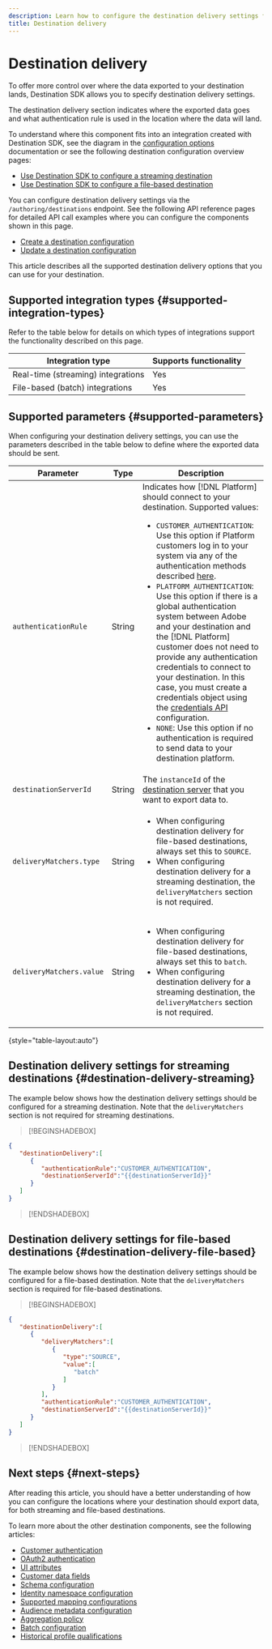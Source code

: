 ```yaml
---
description: Learn how to configure the destination delivery settings for destinations built with Destination SDK, to indicate where the exported data goes and what authentication rule is used in the location where the data will land.
title: Destination delivery
---
```


# Destination delivery

To offer more control over where the data exported to your destination lands, Destination SDK allows you to specify destination delivery settings.

The destination delivery section indicates where the exported data goes and what authentication rule is used in the location where the data will land.

<!-- When configuring a destination, you must specify an authentication rule and one or more `destinationServerId` parameters, corresponding to the destination servers that define where the data will be delivered to. In most cases, the authentication rule that you should use is `CUSTOMER_AUTHENTICATION`.  -->

To understand where this component fits into an integration created with Destination SDK, see the diagram in the [configuration options](../configuration-options.md) documentation or see the following destination configuration overview pages:

* [Use Destination SDK to configure a streaming destination](../../guides/configure-destination-instructions.md#create-destination-configuration)
* [Use Destination SDK to configure a file-based destination](../../guides/configure-file-based-destination-instructions.md#create-destination-configuration)

You can configure destination delivery settings via the `/authoring/destinations` endpoint. See the following API reference pages for detailed API call examples where you can configure the components shown in this page.

* [Create a destination configuration](../../authoring-api/destination-configuration/create-destination-configuration.md)
* [Update a destination configuration](../../authoring-api/destination-configuration/update-destination-configuration.md)

This article describes all the supported destination delivery options that you can use for your destination.

## Supported integration types {#supported-integration-types}

Refer to the table below for details on which types of integrations support the functionality described on this page.

|Integration type| Supports functionality |
|---|---|
| Real-time (streaming) integrations | Yes |
| File-based (batch) integrations | Yes |

## Supported parameters {#supported-parameters}

When configuring your destination delivery settings, you can use the parameters described in the table below to define where the exported data should be sent.

|Parameter | Type | Description|
|---------|----------|------|
|`authenticationRule` | String | Indicates how [!DNL Platform] should connect to your destination. Supported values:<ul><li>`CUSTOMER_AUTHENTICATION`: Use this option if Platform customers log in to your system via any of the authentication methods described [here](customer-authentication.md).</li><li>`PLATFORM_AUTHENTICATION`: Use this option if there is a global authentication system between Adobe and your destination and the [!DNL Platform] customer does not need to provide any authentication credentials to connect to your destination. In this case, you must create a credentials object using the [credentials API](../../credentials-api/create-credential-configuration.md) configuration. </li><li>`NONE`: Use this option if no authentication is required to send data to your destination platform. </li></ul> |
|`destinationServerId` | String | The `instanceId` of the [destination server](../../authoring-api/destination-server/create-destination-server.md) that you want to export data to. |
|`deliveryMatchers.type`|String|<ul><li>When configuring destination delivery for file-based destinations, always set this to `SOURCE`.</li><li>When configuring destination delivery for a streaming destination, the `deliveryMatchers` section is not required.</li></ul>|
|`deliveryMatchers.value`|String|<ul><li>When configuring destination delivery for file-based destinations, always set this to `batch`.</li><li>When configuring destination delivery for a streaming destination, the `deliveryMatchers` section is not required.</li></ul>|

{style="table-layout:auto"}

## Destination delivery settings for streaming destinations {#destination-delivery-streaming}

The example below shows how the destination delivery settings should be configured for a streaming destination. Note that the `deliveryMatchers` section is not required for streaming destinations.

>[!BEGINSHADEBOX]

```json
{
   "destinationDelivery":[
      {
         "authenticationRule":"CUSTOMER_AUTHENTICATION",
         "destinationServerId":"{{destinationServerId}}"
      }
   ]
}
```

>[!ENDSHADEBOX]

## Destination delivery settings for file-based destinations {#destination-delivery-file-based}

The example below shows how the destination delivery settings should be configured for a file-based destination. Note that the `deliveryMatchers` section is required for file-based destinations.

>[!BEGINSHADEBOX]

```json
{
   "destinationDelivery":[
      {
         "deliveryMatchers":[
            {
               "type":"SOURCE",
               "value":[
                  "batch"
               ]
            }
         ],
         "authenticationRule":"CUSTOMER_AUTHENTICATION",
         "destinationServerId":"{{destinationServerId}}"
      }
   ]
}
```

>[!ENDSHADEBOX]

## Next steps {#next-steps}

After reading this article, you should have a better understanding of how you can configure the locations where your destination should export data, for both streaming and file-based destinations.

To learn more about the other destination components, see the following articles:

* [Customer authentication](customer-authentication.md)
* [OAuth2 authentication](oauth2-authentication.md)
* [UI attributes](ui-attributes.md)
* [Customer data fields](customer-data-fields.md)
* [Schema configuration](schema-configuration.md)
* [Identity namespace configuration](identity-namespace-configuration.md)
* [Supported mapping configurations](supported-mapping-configurations.md)
* [Audience metadata configuration](audience-metadata-configuration.md)
* [Aggregation policy](aggregation-policy.md)
* [Batch configuration](batch-configuration.md)
* [Historical profile qualifications](historical-profile-qualifications.md)